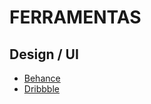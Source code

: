 # FERRAMENTAS

## Design / UI

- [Behance](https://www.behance.net/)
- [Dribbble](https://dribbble.com/)